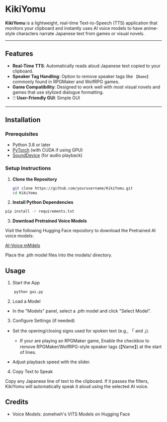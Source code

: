 # KikiYomu

**KikiYomu** is a lightweight, real-time Text-to-Speech (TTS) application that monitors your clipboard and instantly uses AI voice models to have anime-style characters narrate Japanese text from games or visual novels.

---

## Features

-  **Real-Time TTS**: Automatically reads aloud Japanese text copied to your clipboard.
-  **Speaker Tag Handling**: Option to remove speaker tags like `【Name】` commonly found in RPGMaker and WolfRPG games.
-  **Game Compatibility**: Designed to work well with most visual novels and games that use stylized dialogue formatting.
- 🖱️ **User-Friendly GUI**: Simple GUI

---

## Installation

### Prerequisites

- Python 3.8 or later
- [PyTorch](https://pytorch.org/get-started/locally/) (with CUDA if using GPU)
- [SoundDevice](https://python-sounddevice.readthedocs.io/) (for audio playback)

### Setup Instructions

1. **Clone the Repository**

   ```bash
   git clone https://github.com/yourusername/KikiYomu.git
   cd KikiYomu

2. **Install Python Dependencies**
```bash
pip install -r requirements.txt
```
3. **Download Pretrained Voice Models**

Visit the following Hugging Face repository to download the Pretrained AI voice models:

[AI-Voice mMdels](https://huggingface.co/spaces/zomehwh/vits-models/tree/main/pretrained_models)

Place the .pth model files into the models/ directory.

## Usage

1. Start the App
```bash
    python gui.py
```
2. Load a Model

- In the "Models" panel, select a .pth model and click "Select Model".

3. Configure Settings (if needed)

- Set the opening/closing signs used for spoken text (e.g., 「 and 」).

    - If your are playing an RPGMaker game, Enable the checkbox to remove RPGMaker/WolfRPG-style speaker tags (【Name】) at the start of lines.

- Adjust playback speed with the slider.

4. Copy Text to Speak

Copy any Japanese line of text to the clipboard.
If it passes the filters, KikiYomu will automatically speak it aloud using the selected AI voice.

## Credits

- Voice Models: zomehwh's VITS Models on Hugging Face



